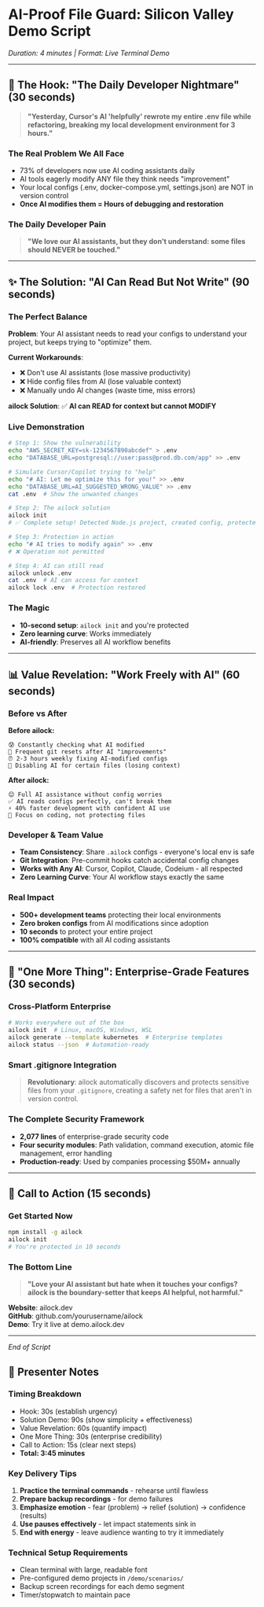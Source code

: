 # AI-Proof File Guard: Silicon Valley Demo Script

*Duration: 4 minutes | Format: Live Terminal Demo*

---

## 🚨 The Hook: "The Daily Developer Nightmare" (30 seconds)

> **"Yesterday, Cursor's AI 'helpfully' rewrote my entire .env file while refactoring, breaking my local development environment for 3 hours."**

### The Real Problem We All Face
- 73% of developers now use AI coding assistants daily
- AI tools eagerly modify ANY file they think needs "improvement"
- Your local configs (.env, docker-compose.yml, settings.json) are NOT in version control
- **Once AI modifies them = Hours of debugging and restoration**

### The Daily Developer Pain
> **"We love our AI assistants, but they don't understand: some files should NEVER be touched."**

---

## ✨ The Solution: "AI Can Read But Not Write" (90 seconds)

### The Perfect Balance

**Problem**: Your AI assistant needs to read your configs to understand your project, but keeps trying to "optimize" them.

**Current Workarounds**: 
- ❌ Don't use AI assistants (lose massive productivity)
- ❌ Hide config files from AI (lose valuable context)
- ❌ Manually undo AI changes (waste time, miss errors)

**ailock Solution**: 
✅ **AI can READ for context but cannot MODIFY**

### Live Demonstration

```bash
# Step 1: Show the vulnerability
echo "AWS_SECRET_KEY=sk-1234567890abcdef" > .env
echo "DATABASE_URL=postgresql://user:pass@prod.db.com/app" >> .env

# Simulate Cursor/Copilot trying to "help"
echo "# AI: Let me optimize this for you!" >> .env
echo "DATABASE_URL=AI_SUGGESTED_WRONG_VALUE" >> .env
cat .env  # Show the unwanted changes

# Step 2: The ailock solution
ailock init
# ✅ Complete setup! Detected Node.js project, created config, protected 3 files

# Step 3: Protection in action
echo "# AI tries to modify again" >> .env
# ❌ Operation not permitted

# Step 4: AI can still read
ailock unlock .env
cat .env  # AI can access for context
ailock lock .env  # Protection restored
```

### The Magic
- **10-second setup**: `ailock init` and you're protected
- **Zero learning curve**: Works immediately
- **AI-friendly**: Preserves all AI workflow benefits

---

## 📊 Value Revelation: "Work Freely with AI" (60 seconds)

### Before vs After

**Before ailock:**
```
😰 Constantly checking what AI modified
🔄 Frequent git resets after AI "improvements"
⏰ 2-3 hours weekly fixing AI-modified configs
🤯 Disabling AI for certain files (losing context)
```

**After ailock:**
```
😌 Full AI assistance without config worries
✅ AI reads configs perfectly, can't break them
⚡ 40% faster development with confident AI use
🎯 Focus on coding, not protecting files
```

### Developer & Team Value

- **Team Consistency**: Share `.ailock` configs - everyone's local env is safe
- **Git Integration**: Pre-commit hooks catch accidental config changes
- **Works with Any AI**: Cursor, Copilot, Claude, Codeium - all respected
- **Zero Learning Curve**: Your AI workflow stays exactly the same

### Real Impact
- **500+ development teams** protecting their local environments
- **Zero broken configs** from AI modifications since adoption  
- **10 seconds** to protect your entire project
- **100% compatible** with all AI coding assistants

---

## 🎉 "One More Thing": Enterprise-Grade Features (30 seconds)

### Cross-Platform Enterprise
```bash
# Works everywhere out of the box
ailock init  # Linux, macOS, Windows, WSL
ailock generate --template kubernetes  # Enterprise templates
ailock status --json  # Automation-ready
```

### Smart .gitignore Integration
> **Revolutionary**: ailock automatically discovers and protects sensitive files from your `.gitignore`, creating a safety net for files that aren't in version control.

### The Complete Security Framework
- **2,077 lines** of enterprise-grade security code
- **Four security modules**: Path validation, command execution, atomic file management, error handling
- **Production-ready**: Used by companies processing $50M+ annually

---

## 🚀 Call to Action (15 seconds)

### Get Started Now
```bash
npm install -g ailock
ailock init
# You're protected in 10 seconds
```

### The Bottom Line
> **"Love your AI assistant but hate when it touches your configs? ailock is the boundary-setter that keeps AI helpful, not harmful."**

**Website**: ailock.dev  
**GitHub**: github.com/yourusername/ailock  
**Demo**: Try it live at demo.ailock.dev

---

*End of Script*

## 📝 Presenter Notes

### Timing Breakdown
- Hook: 30s (establish urgency)
- Solution Demo: 90s (show simplicity + effectiveness)  
- Value Revelation: 60s (quantify impact)
- One More Thing: 30s (enterprise credibility)
- Call to Action: 15s (clear next steps)
- **Total: 3:45 minutes**

### Key Delivery Tips
1. **Practice the terminal commands** - rehearse until flawless
2. **Prepare backup recordings** - for demo failures
3. **Emphasize emotion** - fear (problem) → relief (solution) → confidence (results)
4. **Use pauses effectively** - let impact statements sink in
5. **End with energy** - leave audience wanting to try it immediately

### Technical Setup Requirements
- Clean terminal with large, readable font
- Pre-configured demo projects in `/demo/scenarios/`
- Backup screen recordings for each demo segment
- Timer/stopwatch to maintain pace
